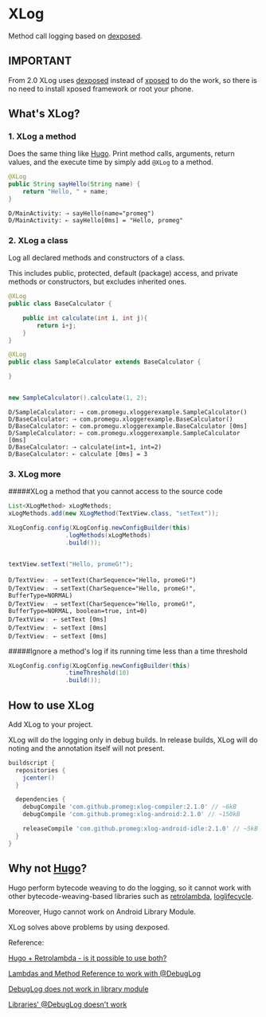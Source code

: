 # XLog
Method call logging based on [dexposed](https://github.com/alibaba/dexposed).

## IMPORTANT
From 2.0 XLog uses [dexposed](https://github.com/alibaba/dexposed) instead of [xposed](http://repo.xposed.info/) to do the work, so there is no need to install xposed framework or root your phone.

## What's XLog?

### 1. XLog a method
Does the same thing like [Hugo](https://github.com/JakeWharton/hugo). Print method calls, arguments, return values, and the execute time by simply add `@XLog` to a method.

```java
@XLog
public String sayHello(String name) {
    return "Hello, " + name;
}
```
```
D/MainActivity: ⇢ sayHello(name="promeg")
D/MainActivity: ⇠ sayHello[0ms] = "Hello, promeg"
```

### 2. XLog a class
Log all declared methods and constructors of a class.

This includes public, protected, default (package) access, and private methods or constructors, but excludes inherited ones.


```java
@XLog
public class BaseCalculator {

    public int calculate(int i, int j){
        return i+j;
    }
}

@XLog
public class SampleCalculator extends BaseCalculator {

}


new SampleCalculator().calculate(1, 2);

```
```
D/SampleCalculator: ⇢ com.promegu.xloggerexample.SampleCalculator()
D/BaseCalculator: ⇢ com.promegu.xloggerexample.BaseCalculator()
D/BaseCalculator: ⇠ com.promegu.xloggerexample.BaseCalculator [0ms]
D/SampleCalculator: ⇠ com.promegu.xloggerexample.SampleCalculator [0ms]
D/BaseCalculator: ⇢ calculate(int=1, int=2)
D/BaseCalculator: ⇠ calculate [0ms] = 3
```

### 3. XLog more
#####XLog a method that you cannot access to the source code

```java
List<XLogMethod> xLogMethods;
xLogMethods.add(new XLogMethod(TextView.class, "setText"));

XLogConfig.config(XLogConfig.newConfigBuilder(this)
                .logMethods(xLogMethods)
                .build());


textView.setText("Hello, promeG!");
```

```
D/TextView﹕ ⇢ setText(CharSequence="Hello, promeG!")
D/TextView﹕ ⇢ setText(CharSequence="Hello, promeG!", BufferType=NORMAL)
D/TextView﹕ ⇢ setText(CharSequence="Hello, promeG!", BufferType=NORMAL, boolean=true, int=0)
D/TextView﹕ ⇠ setText [0ms]
D/TextView﹕ ⇠ setText [0ms]
D/TextView﹕ ⇠ setText [0ms]
```

#####Ignore a method's log if its running time less than a time threshold

```java
XLogConfig.config(XLogConfig.newConfigBuilder(this)
                .timeThreshold(10)
                .build());
```




## How to use XLog

Add XLog to your project.

XLog will do the logging only in debug builds. In release builds, XLog will do noting and the annotation itself will not present.

```groovy
buildscript {
  repositories {
    jcenter()
  }

  dependencies {
    debugCompile 'com.github.promeg:xlog-compiler:2.1.0' // ~6kB
    debugCompile 'com.github.promeg:xlog-android:2.1.0' // ~150kB

    releaseCompile 'com.github.promeg:xlog-android-idle:2.1.0' // ~5kB
  }
}
```


## Why not [Hugo](https://github.com/JakeWharton/hugo)?

Hugo perform bytecode weaving to do the logging, so it cannot work with other bytecode-weaving-based libraries such as [retrolambda](https://github.com/orfjackal/retrolambda), [loglifecycle](https://github.com/stephanenicolas/loglifecycle).

Moreover, Hugo cannot work on Android Library Module.

XLog solves above problems by using dexposed.

Reference: 

[Hugo + Retrolambda - is it possible to use both?](https://github.com/JakeWharton/hugo/issues/78)

[Lambdas and Method Reference to work with @DebugLog](https://github.com/JakeWharton/hugo/issues/77)

[DebugLog does not work in library module](https://github.com/JakeWharton/hugo/issues/80)

[Libraries' @DebugLog doesn't work](https://github.com/JakeWharton/hugo/issues/31)
